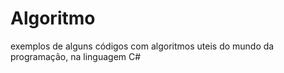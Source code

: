 # Algoritmo
exemplos de alguns códigos com algoritmos uteis do mundo da programação, na linguagem C#
